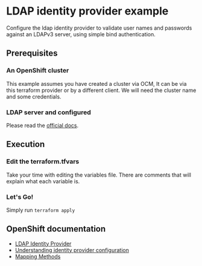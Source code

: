 # LDAP identity provider example

Configure the ldap identity provider to validate user names and passwords against an LDAPv3 server, using simple bind authentication.

## Prerequisites

### An OpenShift cluster

This example assumes you have created a cluster via OCM, It can be via this terraform provider or by a different client.
We will need the cluster name and some credentials.

### LDAP server and configured

Please read the [official docs](https://docs.openshift.com/container-platform/4.12/authentication/identity_providers/configuring-ldap-identity-provider.html#identity-provider-overview_configuring-ldap-identity-provider).


## Execution

### Edit the terraform.tfvars

Take your time with editing the variables file. 
There are comments that will explain what each variable is.

### Let's Go!

Simply run `terraform apply`


## OpenShift documentation

 - [LDAP Identity Provider](https://docs.openshift.com/container-platform/4.12/authentication/identity_providers/configuring-ldap-identity-provider.html)
 - [Understanding identity provider configuration](https://docs.openshift.com/container-platform/4.12/authentication/understanding-identity-provider.html)
 - [Mapping Methods](https://docs.openshift.com/container-platform/4.12/authentication/understanding-identity-provider.html#identity-provider-parameters_understanding-identity-provider)

